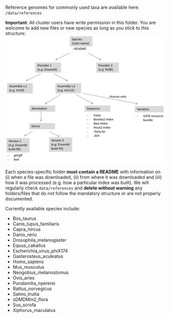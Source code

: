 
Reference genomes for commonly used taxa are available here: `/data/references`  

**Important**: All cluster users have write permission in this folder. You are welcome to add new files or new species as long as you stick to this structure:
 ![Structure in reference genome folder](/assets/images/references.png)

Each species-specific folder **must contain a README** with information on (i) when a file was downloaded, (ii) from where it was downloaded and (iii) how it was processed (e.g. how a particular index was built). We will regularly check `data/references` and **delete without warning** any folders/files that do not follow the mandatory structure or are not properly documented.  

Currently available species include:  
- Bos_taurus  
- Canis_lupus_familiaris  
- Capra_hircus  
- Danio_rerio  
- Drosophila_melanogaster  
- Equus_caballus  
- Escherichia_virus_phiX174  
- Gasterosteus_aculeatus  
- Homo_sapiens  
- Mus_musculus  
- Neogobius_melanostomus  
- Ovis_aries  
- Pundamilia_nyererei  
- Rattus_norvegicus  
- Salmo_trutta  
- sDMDMm2_flora  
- Sus_scrofa  
- Xiphorus_maculatus  
